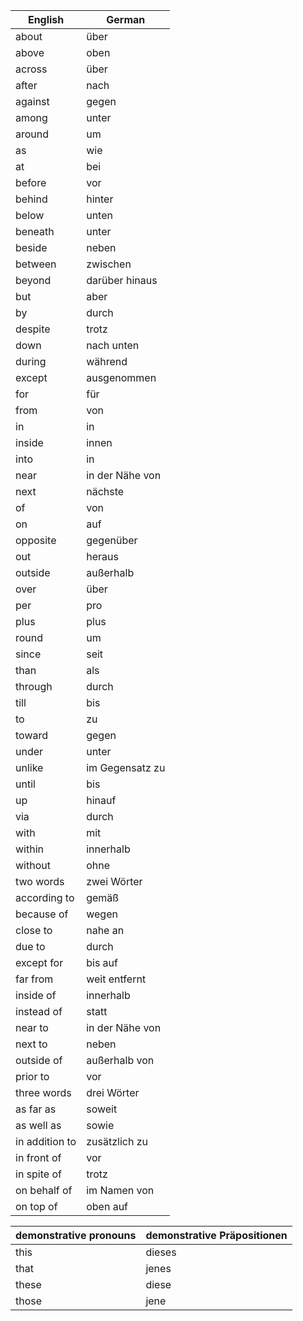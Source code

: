 |English| German|
|---|---|
|about|über|
|above|oben|
|across|über|
|after|nach|
|against|gegen|
|among|unter|
|around|um|
|as|wie|
|at|bei|
|before|vor|
|behind|hinter|
|below|unten|
|beneath|unter|
|beside|neben|
|between|zwischen|
|beyond|darüber hinaus|
|but|aber|
|by|durch|
|despite|trotz|
|down|nach unten|
|during|während|
|except|ausgenommen|
|for|für|
|from|von|
|in|in|
|inside|innen|
|into|in|
|near|in der Nähe von|
|next|nächste|
|of|von|
|on|auf|
|opposite|gegenüber|
|out|heraus|
|outside|außerhalb|
|over|über|
|per|pro|
|plus|plus|
|round|um|
|since|seit|
|than|als|
|through|durch|
|till|bis|
|to|zu|
|toward|gegen|
|under|unter|
|unlike|im Gegensatz zu|
|until|bis|
|up|hinauf|
|via|durch|
|with|mit|
|within|innerhalb|
|without|ohne|
|two words|zwei Wörter|
|according to|gemäß|
|because of|wegen|
|close to|nahe an|
|due to|durch|
|except for|bis auf|
|far from|weit entfernt|
|inside of|innerhalb|
|instead of|statt|
|near to|in der Nähe von|
|next to|neben|
|outside of|außerhalb von|
|prior to|vor|
|three words|drei Wörter|
|as far as|soweit|
|as well as|sowie|
|in addition to|zusätzlich zu|
|in front of|vor|
|in spite of|trotz|
|on behalf of|im Namen von|
|on top of|oben auf|

|demonstrative pronouns|demonstrative Präpositionen|
|---|---|
|this|dieses|
|that|jenes|
|these|diese|
|those|jene|

